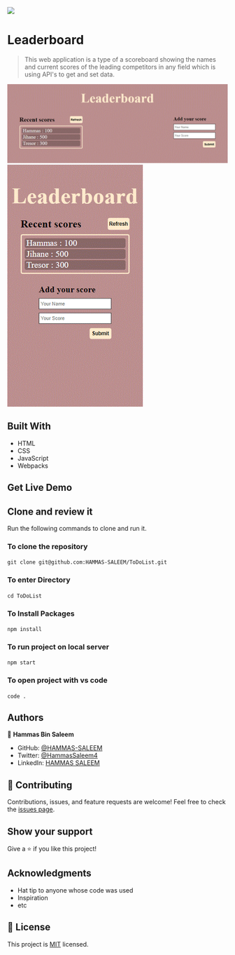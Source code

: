 ![](https://img.shields.io/badge/Microverse-blueviolet)

# Leaderboard
> This web application is a type of a scoreboard showing the names and current scores of the leading competitors in any field which is using API's to get and set data.


![SCREENSHOT](./src/components/images/leaderboard-desktop.GIF)
![SCREENSHOT](./src/components/images/leaderboard-mob.GIF)


## Built With

- HTML
- CSS
- JavaScript
- Webpacks

## Get Live Demo

<!-- [Live Demo Link](https://hammas-saleem.github.io/ToDoList/) -->


## Clone and review it

Run the following commands to clone and run it.

### To clone the repository

  `git clone git@github.com:HAMMAS-SALEEM/ToDoList.git`

### To enter Directory

`cd ToDoList`

### To Install Packages

`npm install`

### To run project on local server

`npm start`

### To open project with vs code 

`code .`

## Authors

👤 **Hammas Bin Saleem**

- GitHub: [@HAMMAS-SALEEM](https://github.com/HAMMAS-SALEEM)
- Twitter: [@HammasSaleem4](https://twitter.com/HammasSaleem4)
- LinkedIn: [HAMMAS SALEEM](https://www.linkedin.com/in/hammas-saleem)

## 🤝 Contributing
Contributions, issues, and feature requests are welcome!
Feel free to check the [issues page](../../issues/).

## Show your support
Give a ⭐️ if you like this project!

## Acknowledgments
- Hat tip to anyone whose code was used
- Inspiration
- etc

## 📝 License
This project is [MIT](./MIT.md) licensed.

